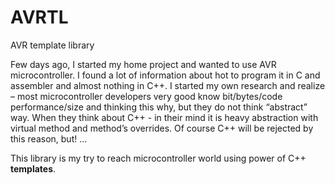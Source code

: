 # AVRTL
AVR template library

Few days ago, I started my home project and wanted to use AVR microcontroller. I found a lot of information about hot to program it in C and assembler and almost nothing in C++. I started my own research and realize – most microcontroller developers very good know bit/bytes/code performance/size and thinking this why, but they do not think “abstract” way. When they think about C++ - in their mind it is heavy abstraction with virtual method and method’s overrides. Of course C++ will be rejected by this reason, but! ...

This library is my try to reach microcontroller world using power of C++ **templates**.


